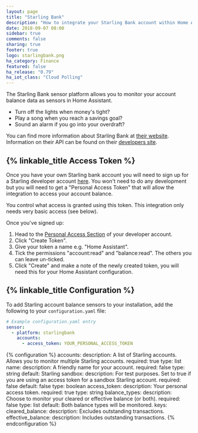 ```yaml
---
layout: page
title: "Starling Bank"
description: "How to integrate your Starling Bank account within Home Assistant."
date: 2018-09-07 08:00
sidebar: true
comments: false
sharing: true
footer: true
logo: starlingbank.png
ha_category: Finance
featured: false
ha_release: "0.79"
ha_iot_class: "Cloud Polling"
---
```


The Starling Bank sensor platform allows you to monitor your account balance data as sensors in Home Assistant.

* Turn off the lights when money's tight?
* Play a song when you reach a savings goal?
* Sound an alarm if you go into your overdraft?

You can find more information about Starling Bank at [their website](https://www.starlingbank.com/). Information on their API can be found on their [developers site](https://developer.starlingbank.com/).

## {% linkable_title Access Token %}

Once you have your own Starling bank account you will need to sign up for a Starling developer account [here](https://developer.starlingbank.com/signup). You won't need to do any development but you will need to get a "Personal Access Token" that will allow the integration to access your account balance.

<p class='note info'>
  You control what access is granted using this token. This integration only needs very basic access (see below). 
</p>

Once you've signed up: 
1. Head to the [Personal Access Section](https://developer.starlingbank.com/personal/token) of your developer account. 
2. Click "Create Token".
3. Give your token a name e.g. "Home Assistant".
4. Tick the permissions "account:read" and "balance:read". The others you can leave un-ticked.
5. Click "Create" and make a note of the newly created token, you will need this for your Home Assistant configuration.

## {% linkable_title Configuration %}

To add Starling account balance sensors to your installation, add the following to your `configuration.yaml` file:
```yaml
# Example configuration.yaml entry
sensor:
  - platform: starlingbank
    accounts:
      - access_token: YOUR_PERSONAL_ACCESS_TOKEN
```

{% configuration %}
accounts:
  description: A list of Starling accounts. Allows you to monitor multiple Starling accounts.
  required: true
  type: list
name:
  description: A friendly name for your account.
  required: false
  type: string
  default: Starling
sandbox:
  description: For test purposes. Set to true if you are using an access token for a sandbox Starling account.
  required: false
  default: false
  type: boolean
access_token:
  description: Your personal access token.
  required: true
  type: string
balance_types:
  description: Choose to monitor your cleared or effective balance (or both).
  required: false
  type: list
  default: Both balance types will be monitored.
  keys:
    cleared_balance:
      description: Excludes outstanding transactions.
    effective_balance:
      description: Includes outstanding transactions.
{% endconfiguration %}
